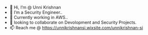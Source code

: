 - 👋 Hi, I’m @ Unni Krishnan
- 👀 I’m a Security Engineer..
- 🌱 Currently working in AWS..
- 💞️ looking to collaborate on Devolopment and Security Projects.
- 📫 Reach me @ 
  https://unnikrishnansi.wixsite.com/unnikrishnan-si
<!---
 Cap10Coderman/Cap10Coderman is a ✨ special ✨ repository because its `README.md` (this file) appears on your GitHub profile.
You can click the Preview link to take a look at your changes.
--->
